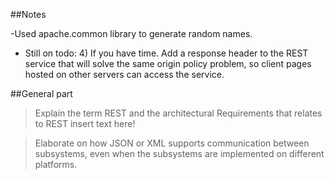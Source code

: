 ##Notes

-Used apache.common library to generate random names. 

- Still on todo: 4) If you have time. Add a response header to the REST service that will solve the same origin policy 
problem, so client pages hosted on other servers can access the service. 

##General part

>Explain the term REST and the architectural Requirements that relates to REST 
insert text here!

>Elaborate on how JSON or XML supports communication between subsystems, even when the subsystems are implemented on different platforms.